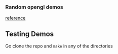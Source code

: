 ### Random opengl demos
[reference](https://learnopengl.com/)
## Testing Demos
Go clone the repo and ```make``` in any of the directories
